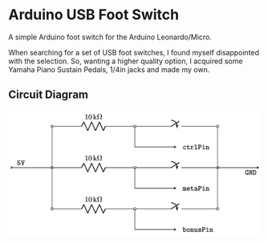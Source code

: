 # Arduino USB Foot Switch

A simple Arduino foot switch for the Arduino Leonardo/Micro.

When searching for a set of USB foot switches, I found myself
disappointed with the selection. So, wanting a higher quality option,
I acquired some Yamaha Piano Sustain Pedals, 1/4in jacks and made my
own.

## Circuit Diagram
![Alt text](diagrams/circuit-diagram.jpg?raw=true "Circuit Diagram")

